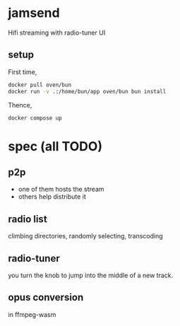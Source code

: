 # jamsend

Hifi streaming with radio-tuner UI

## setup

First time,

```bash
docker pull oven/bun
docker run -v .:/home/bun/app oven/bun bun install
```

Thence,

```bash
docker compose up
```

# spec (all TODO)

## p2p

- one of them hosts the stream
- others help distribute it

## radio list

climbing directories, randomly selecting, transcoding

## radio-tuner

you turn the knob to jump into the middle of a new track.

## opus conversion

in ffmpeg-wasm


